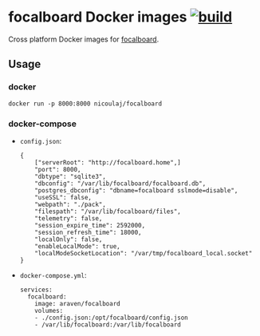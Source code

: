 focalboard Docker images [![build](https://github.com/araven/focalboard-docker/actions/workflows/build.yaml/badge.svg)](https://github.com/araven/focalboard-docker/actions/workflows/build.yaml)
=========================

Cross platform Docker images for [focalboard](https://www.focalboard.com).

Usage
-----

### docker

```
docker run -p 8000:8000 nicoulaj/focalboard
```

### docker-compose

* `config.json`:

    ```
    {
        ["serverRoot": "http://focalboard.home",]
        "port": 8000,
        "dbtype": "sqlite3",
        "dbconfig": "/var/lib/focalboard/focalboard.db",
        "postgres_dbconfig": "dbname=focalboard sslmode=disable",
        "useSSL": false,
        "webpath": "./pack",
        "filespath": "/var/lib/focalboard/files",
        "telemetry": false,
        "session_expire_time": 2592000,
        "session_refresh_time": 18000,
        "localOnly": false,
        "enableLocalMode": true,
        "localModeSocketLocation": "/var/tmp/focalboard_local.socket"
    }
    ```

* `docker-compose.yml`:

    ```
    services:
      focalboard:
        image: araven/focalboard
        volumes:
        - ./config.json:/opt/focalboard/config.json
        - /var/lib/focalboard:/var/lib/focalboard
    ```
